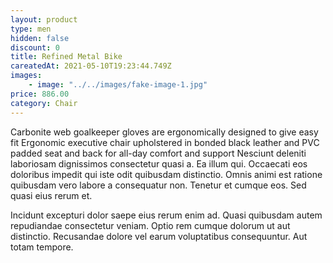 ```yaml
---
layout: product
type: men
hidden: false
discount: 0
title: Refined Metal Bike
careatedAt: 2021-05-10T19:23:44.749Z
images:
    - image: "../../images/fake-image-1.jpg"
price: 886.00
category: Chair
---
```

Carbonite web goalkeeper gloves are ergonomically designed to give easy fit
Ergonomic executive chair upholstered in bonded black leather and PVC padded seat and back for all-day comfort and support
Nesciunt deleniti laboriosam dignissimos consectetur quasi a. Ea illum qui. Occaecati eos doloribus impedit qui iste odit quibusdam distinctio. Omnis animi est ratione quibusdam vero labore a consequatur non. Tenetur et cumque eos. Sed quasi eius rerum et.
 Incidunt excepturi dolor saepe eius rerum enim ad. Quasi quibusdam autem repudiandae consectetur veniam. Optio rem cumque dolorum ut aut distinctio. Recusandae dolore vel earum voluptatibus consequuntur. Aut totam tempore.

